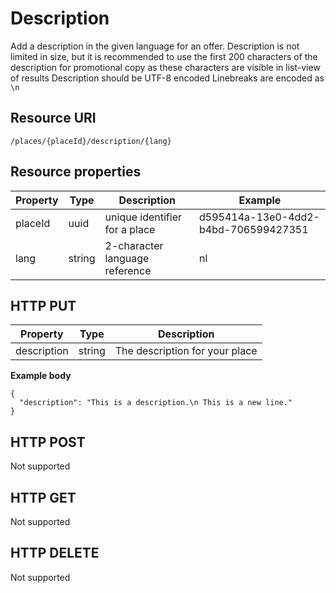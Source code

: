 ---
---

# Description

Add a description in the given language for an offer. 
Description is not limited in size, but it is recommended to use the first 200 characters of the description for promotional copy as these characters are visible in list-view of results
Description should be UTF-8 encoded
Linebreaks are encoded as `\n`

## Resource URI

```
/places/{placeId}/description/{lang}
```

## Resource properties

| Property	| Type | Description | Example |
|--|--|--|--|
| placeId	| uuid | unique identifier for a place | d595414a-13e0-4dd2-b4bd-706599427351 |
| lang	| string | 2-character language reference | nl |

## HTTP PUT

| Property	| Type | Description |
|--|--|--|
| description | string | The description for your place |

**Example body**


```
{
  "description": "This is a description.\n This is a new line."
}
```

## HTTP POST

Not supported

## HTTP GET

Not supported

## HTTP DELETE

Not supported

